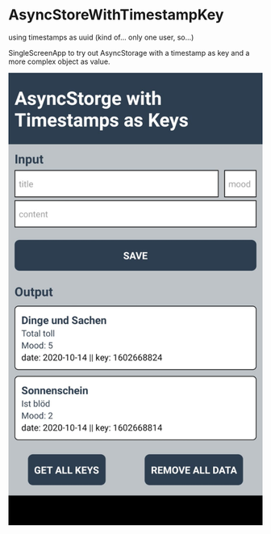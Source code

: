 # AsyncStoreWithTimestampKey
using timestamps as uuid (kind of... only one user, so...)

SingleScreenApp to try out AsyncStorage with a timestamp as key and a more complex object as value.

![alt text](https://github.com/anneKoethke/AsyncStoreWithTimestampKey/blob/main/assets/example_pic.png "App Screen")
